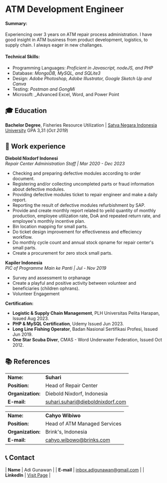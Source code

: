# ATM Development Engineer

#### Summary: 
Experiencing over 3 years on ATM repair process administration. I have good insight in ATM business from product development, logistics, to supply chain. I always eager in new challanges.


#### Technical Skills:

- Programming Languages: _Proficient in Javascript, nodeJS, and PHP_
- Database: _MongoDB, MySQL, and SQLite3_
- Design: _Adobe Photoshop, Adobe Illustrator, Google Sketch Up and Canva_
- Testing: _Postman and GongMi_
- Microsoft: _Advanced Excel, Word, and Power Point 

  
## 🎓 Education
**Bachelor Degree**, Fisheries Resource Utilization | <a href="https://tnau.ac.in/](https://usni.ac.id/v1/)" target="_blank">Satya Negara Indonesia University</a> GPA 3,31 (_Oct 2019_)		  		


## 💼 Work experience 
**Diebold Nixdorf Indonesi**  
_Repair Center Administration Staff | Mar 2020 - Dec 2023_
- Checking and preparing defective modules according to order document.
- Registering and/or collecting uncompleted parts or fraud information about defective modules.
- Providing defective modules ticket to repair engineer and make a daily report.
- Reporting the result of defective modules refurbishment by SAP.
- Provide and create monthly report related to yeild quantity of monthly production, employee utilization rate, DoA and repeated return rate, and employee's monthly incentive plan.
- Bin location mapping for small parts.
- Do ticket design improvement for effectiveness and effeciency workflow.
- Do monthly cycle count and annual stock opname for repair center's small parts.
- Create a procurement for zero stock small parts.

**Kapiler Indonesia**  
_PIC of Programme Main ke Panti | Jul - Nov 2019_
- Survey and assessment to orphanage
- Create a playful and positive activity
between volunteer and beneficiaries
(children ophrans).
- Volunteer Engagement

**Certification:**
  
- **Logistic & Supply Chain Management**, PLH Universitas Pelita Harapan, Issued Aug 2023.
- **PHP & MySQL Certification**, Udemy Issued Jun 2023.  
- **Long Line Fishing Operator**, Badan Nasional Sertifikasi Profesi, Issued Jun 2019. 
- **One Star Scuba Diver**, CMAS - Word Underwater Federation, Issued Oct 2012.


## 📚 References

|     |     |
|:----|:----|
| **Name:** | **Suhari** |
| **Position:** | Head of Repair Center |
| **Organization:** | Diebold Nixdorf, Indonesia |
| **E-mail:** | <a href="mailto:suhari.suhari@dieboldnixdorf.com">suhari.suhari@dieboldnixdorf.com</a> |

|     |     |
|:----|:----|
| **Name:** | **Cahyo Wibiwo** |
| **Position:** | Head of ATM Managed Services |
| **Organization:** | Brink's, Indonesia |
| **E-mail:** | <a href="mailto:cahyo.wibowo@brinks.com">cahyo.wibowo@brinks.com</a> |


## 📞 Contact

| **Name**   | Adi Gunawan | 
| **E-mail**   | <a href="mailto:inbox.adigunawan@gmail.com">inbox.adigunawan@gmail.com</a> | 
| **LinkedIn**   | <a href="https://www.linkedin.com/in/adi-gunawan-292613188/)" target="_blank">Visit Page</a> | 
